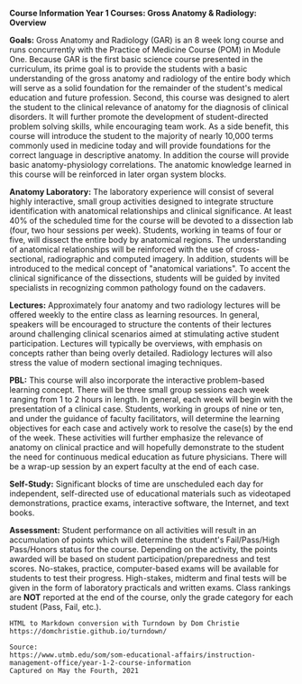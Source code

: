 **Course Information Year 1 Courses: Gross Anatomy & Radiology: Overview**

**Goals:** Gross Anatomy and Radiology (GAR) is an 8 week long course and runs concurrently with the Practice of Medicine Course (POM) in Module One. Because GAR is the first basic science course presented in the curriculum, its prime goal is to provide the students with a basic understanding of the gross anatomy and radiology of the entire body which will serve as a solid foundation for the remainder of the student's medical education and future profession. Second, this course was designed to alert the student to the clinical relevance of anatomy for the diagnosis of clinical disorders. It will further promote the development of student-directed problem solving skills, while encouraging team work. As a side benefit, this course will introduce the student to the majority of nearly 10,000 terms commonly used in medicine today and will provide foundations for the correct language in descriptive anatomy. In addition the course will provide basic anatomy-physiology correlations. The anatomic knowledge learned in this course will be reinforced in later organ system blocks.

**Anatomy Laboratory:** The laboratory experience will consist of several highly interactive, small group activities designed to integrate structure identification with anatomical relationships and clinical significance. At least 40% of the scheduled time for the course will be devoted to a dissection lab (four, two hour sessions per week). Students, working in teams of four or five, will dissect the entire body by anatomical regions. The understanding of anatomical relationships will be reinforced with the use of cross-sectional, radiographic and computed imagery. In addition, students will be introduced to the medical concept of "anatomical variations". To accent the clinical significance of the dissections, students will be guided by invited specialists in recognizing common pathology found on the cadavers.

**Lectures:** Approximately four anatomy and two radiology lectures will be offered weekly to the entire class as learning resources. In general, speakers will be encouraged to structure the contents of their lectures around challenging clinical scenarios aimed at stimulating active student participation. Lectures will typically be overviews, with emphasis on concepts rather than being overly detailed. Radiology lectures will also stress the value of modern sectional imaging techniques.

**PBL:** This course will also incorporate the interactive problem-based learning concept. There will be three small group sessions each week ranging from 1 to 2 hours in length. In general, each week will begin with the presentation of a clinical case. Students, working in groups of nine or ten, and under the guidance of faculty facilitators, will determine the learning objectives for each case and actively work to resolve the case(s) by the end of the week. These activities will further emphasize the relevance of anatomy on clinical practice and will hopefully demonstrate to the student the need for continuous medical education as future physicians. There will be a wrap-up session by an expert faculty at the end of each case.

**Self-Study:** Significant blocks of time are unscheduled each day for independent, self-directed use of educational materials such as videotaped demonstrations, practice exams, interactive software, the Internet, and text books.

**Assessment:** Student performance on all activities will result in an accumulation of points which will determine the student's Fail/Pass/High Pass/Honors status for the course. Depending on the activity, the points awarded will be based on student participation/preparedness and test scores. No-stakes, practice, computer-based exams will be available for students to test their progress. High-stakes, midterm and final tests will be given in the form of laboratory practicals and written exams. Class rankings are **NOT** reported at the end of the course, only the grade category for each student (Pass, Fail, etc.).

```
HTML to Markdown conversion with Turndown by Dom Christie
https://domchristie.github.io/turndown/

Source:
https://www.utmb.edu/som/som-educational-affairs/instruction-management-office/year-1-2-course-information
Captured on May the Fourth, 2021
```
